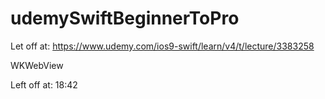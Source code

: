 # udemySwiftBeginnerToPro

Let off at:
https://www.udemy.com/ios9-swift/learn/v4/t/lecture/3383258

WKWebView

Left off at: 18:42


